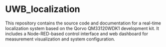 # UWB_localization
This repository contains the source code and documentation for a real-time localization system based on the Qorvo QM33120WDK1 development kit. It includes a Node-RED-based control interface and web dashboard for measurement visualization and system configuration.

